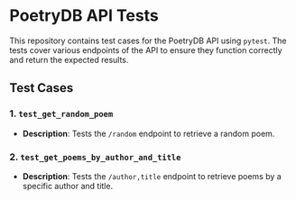 # PoetryDB API Tests

This repository contains test cases for the PoetryDB API using `pytest`. The tests cover various endpoints of the API to ensure they function correctly and return the expected results.

## Test Cases

### 1. `test_get_random_poem`
- **Description**: Tests the `/random` endpoint to retrieve a random poem.

### 2. `test_get_poems_by_author_and_title`
- **Description**: Tests the `/author,title` endpoint to retrieve poems by a specific author and title.